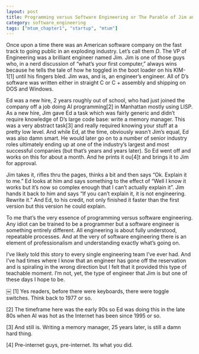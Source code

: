 ```yaml
---
layout: post
title: Programming versus Software Engineering or The Parable of Jim and Ed
category: software_engineering
tags: ["mtum_chapter1", "startup", "mtum"]
---
```

Once upon a time there was an American software company on the fast track to going public in an exploding industry.  Let’s call them *D*.  The VP of Engineering was a brilliant engineer named Jim.  Jim is one of those guys who, in a nerd discussion of “what’s your first computer,” always wins because he tells the tale of how he toggled in the boot loader on his KIM-1[1] until his fingers bled.  Jim was, and is, an engineer’s engineer.  All of D’s software was written either in straight C or C + assembly and shipping on DOS and Windows.

Ed was a new hire, 2 years roughly out of school, who had just joined the company off a job doing AI programming[2] in Manhattan mostly using LISP.  As a new hire, Jim gave Ed a task which was fairly generic and didn’t require knowledge of D’s large code base: write a memory manager.  This was a very abstract task[3] and really required knowing your stuff at a pretty low level.  And while Ed, at the time, obviously wasn’t Jim’s equal, Ed was also damn smart.  He would later go on to a number of senior industry roles ultimately ending up at one of the industry’s largest and most successful companies (but that’s years and years later).  So Ed went off and works on this for about a month.  And he prints it ou[4]t and brings it to Jim for approval.

Jim takes it, rifles thru the pages, thinks a bit and then says “Ok.  Explain it to me.”  Ed looks at him and says something to the effect of “Well I know it works but it’s now so complex enough that I can’t actually explain it”.  Jim hands it back to him and says “If you can’t explain it, it is not engineering.  Rewrite it.”  And Ed, to his credit, not only finished it faster than the first version but this version he could explain.  

To me that’s the very essence of programming versus software engineering.  Any idiot can be trained to be a programmer but a software engineer is something entirely different.  All engineering is about fully understood, repeatable processes.  And at the very of software engineering there is an element of professionalism and understanding exactly what’s going on.

I’ve likely told this story to every single engineering team I’ve ever had.  And I’ve had times where I know that an engineer has gone off the reservation and is spiraling in the wrong direction but I felt that it provided this type of teachable moment.  I’m not, yet, the type of engineer that Jim is but one of these days I hope to be.

￼
[1] Yes readers, before there were keyboards, there were toggle switches.  Think back to 1977 or so.

[2] The timeframe here was the early 90s so Ed was doing this in the late 80s when AI was hot as the Internet has been since 1995 or so.

[3] And still is.  Writing a memory manager, 25 years later, is still a damn hard thing.

[4] Pre-internet guys, pre-internet.  Its what you did.
